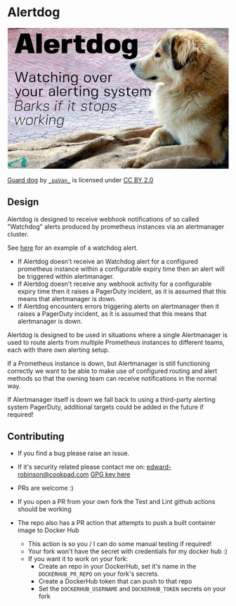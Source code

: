 # Alertdog

![alert dog](docs/dog.jpg "alert dog")

[Guard dog](https://www.flickr.com/photos/_pavan_/5519497579) by [`_paVan_`](https://www.flickr.com/photos/_pavan_/) is licensed under [CC BY 2.0](https://creativecommons.org/licenses/by/2.0/)

## Design

Alertdog is designed to receive webhook notifications of so called "Watchdog"
alerts produced by prometheus instances via an alertmanager cluster.

See [here](https://github.com/prometheus-operator/kube-prometheus/blob/1bf43811174355359e5316b52bfb1a0b928550b2/jsonnet/kube-prometheus/components/mixin/alerts/general.libsonnet#L19-L31) for an example of a watchdog alert.

* If Alertdog doesn't receive an Watchdog alert for a configured prometheus
instance within a configurable expiry time then an alert will be triggered
within alertmanager.
* If  Alertdog doesn't receive any webhook activity for a configurable expiry
time then it raises a PagerDuty incident, as it is assumed that this means that
alertmanager is down.
* If  Alertdog encounters errors triggering alerts on alertmanager then it
raises a PagerDuty incident, as it is assumed that this means that alertmanager
is down.

Alertdog is designed to be used in situations where a single Alertmanager
is used to route alerts from multiple Prometheus instances to different
teams, each with there own alerting setup.

If a Prometheus instance is down, but Alertmanager is still functioning correctly
we want to be able to make use of configured routing and alert methods so that
the owning team can receive notifications in the normal way.

If Alertmanager itself is down we fall back to using a third-party alerting system
PagerDuty, additional targets could be added in the future if required!

## Contributing

* If you find a bug please raise an issue.
* If it's security related please contact me on: edward-robinson@cookpad.com [GPG key here](https://keybase.io/errm)

* PRs are welcome :)
* If you open a PR from your own fork the Test and Lint github actions should be working
* The repo also has a PR action that attempts to push a built container image to Docker Hub
  * This action is so you / I can do some manual testing if required!
  * Your fork won't have the secret with credentials for my docker hub :)
  * If you want it to work on your fork:
    * Create an repo in your DockerHub, set it's name in the `DOCKERHUB_PR_REPO` on your fork's secrets.
    * Create a DockerHub token that can push to that repo
    * Set the `DOCKERHUB_USERNAME` and `DOCKERHUB_TOKEN` secrets on your fork
